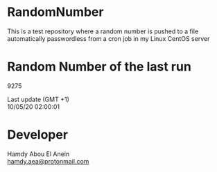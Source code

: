 # RandomNumber    
This is a test repository where a random number is pushed to a file automatically passwordless from a cron job in my Linux CentOS server    
# Random Number of the last run   
9275
      
Last update (GMT +1)    
10/05/20 02:00:01
# Developer    
Hamdy Abou El Anein   
hamdy.aea@protonmail.com
